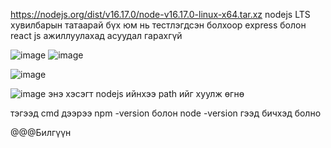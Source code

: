https://nodejs.org/dist/v16.17.0/node-v16.17.0-linux-x64.tar.xz nodejs LTS хувилбарын татаарай бүх юм нь тестлэгдсэн болхоор express болон react js ажиллуулахад асуудал гарахгүй

![image](https://user-images.githubusercontent.com/74611130/189699931-4383e92e-d003-4142-b2d3-ca45b7165ff7.png)
![image](https://user-images.githubusercontent.com/74611130/189699975-413ac269-b2a1-448a-b087-6ebc6a04deba.png)

![image](https://user-images.githubusercontent.com/74611130/189700008-aa4b0398-4a26-48fb-9b38-50c1e722330e.png)

![image](https://user-images.githubusercontent.com/74611130/189700040-74bc4955-ec15-4eb1-b153-f26e45eddd0c.png)
энэ хэсэгт nodejs ийнхээ path ийг хуулж өгнө

тэгээд cmd дээрээ npm -version болон node -version гээд бичхэд болно


@@@Билгүүн
